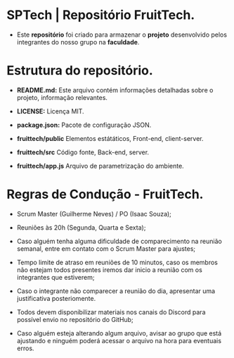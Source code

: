 # SPTech | Repositório FruitTech.
- Este <b>repositório</b> foi criado para armazenar o <b>projeto</b> desenvolvido pelos integrantes do nosso grupo na <b>faculdade</b>.

  
# Estrutura do repositório.
- <b>README.md:</b> Este arquivo contém informações detalhadas sobre o projeto, informação relevantes.

- <b>LICENSE:</b> Licença MIT.

- <b>package.json:</b> Pacote de configuração JSON.

- <b>fruittech/public</b> Elementos estátáticos, Front-end, client-server.

- <b>fruittech/src</b> Código fonte, Back-end, server.

- <b>fruittech/app.js</b> Arquivo de parametrização do ambiente.


# Regras de Condução - FruitTech.
- Scrum Master (Guilherme Neves) / PO (Isaac Souza);

- Reuniões às 20h (Segunda, Quarta e Sexta);

- Caso alguém tenha alguma dificuldade de comparecimento na reunião semanal, entre em contato com o Scrum Master para ajustes;
  
- Tempo limite de atraso em reuniões de 10 minutos, caso os membros não estejam todos presentes iremos dar inicio a reunião com os integrantes que estiverem;

- Caso o integrante não comparecer a reunião do dia, apresentar uma justificativa posteriomente.

- Todos devem disponibilizar materiais nos canais do Discord para possível envio no repositório do GitHub;

- Caso alguém esteja alterando algum arquivo, avisar ao grupo que está ajustando e ninguém poderá acessar o arquivo na hora para eventuais erros.

  



